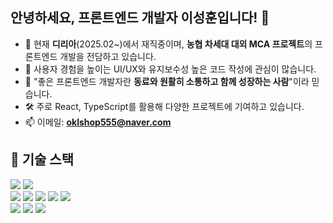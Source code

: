 ## 안녕하세요, 프론트엔드 개발자 이성훈입니다! 👋

- 🏢 현재 **디리아**(2025.02~)에서 재직중이며, **농협 차세대 대외 MCA 프로젝트**의 프론트엔드 개발을 전담하고 있습니다.  
- 🌱 사용자 경험을 높이는 UI/UX와 유지보수성 높은 코드 작성에 관심이 많습니다.  
- 👯 "좋은 프론트엔드 개발자란 **동료와 원활히 소통하고 함께 성장하는 사람**"이라 믿습니다.  
- 🛠️ 주로 React, TypeScript를 활용해 다양한 프로젝트에 기여하고 있습니다.  
- 📫 이메일: **oklshop555@naver.com**

<!-- ![SeongHoon's GitHub stats](https://github-readme-stats.vercel.app/api?username=shlee9999&show_icons=true&theme=radical) -->

<!-- [![Top Langs](https://github-readme-stats.vercel.app/api/top-langs/?username=shlee9999&layout=compact&theme=radical)](https://github.com/anuraghazra/github-readme-stats) -->


## 🔨 기술 스택
<div>
  <img src="https://img.shields.io/badge/JavaScript-F7DF1E?style=for-the-badge&logo=javascript&logoColor=black"/>
  <img src="https://img.shields.io/badge/TypeScript-3178C6?style=for-the-badge&logo=typescript&logoColor=white"/>
</div>
<div>
  <img src="https://img.shields.io/badge/React-61DAFB?style=for-the-badge&logo=react&logoColor=black"/>
  <img src="https://img.shields.io/badge/React_Native-61DAFB?style=for-the-badge&logo=react&logoColor=black"/>
  <img src="https://img.shields.io/badge/React_Query-FF4154?style=for-the-badge&logo=react-query&logoColor=white"/>
  <img src="https://img.shields.io/badge/Redux-764ABC?style=for-the-badge&logo=redux&logoColor=white"/>
  <img src="https://img.shields.io/badge/Zustand-483D8B?style=for-the-badge&logo=zustand&logoColor=white"/>
</div>
<div>
  <img src="https://img.shields.io/badge/Styled_components-DB7093?style=for-the-badge&logo=styled-components&logoColor=white"/>
  <img src="https://img.shields.io/badge/Tailwind_CSS-38B2AC?style=for-the-badge&logo=tailwind-css&logoColor=white"/>
  <img src="https://img.shields.io/badge/Framer_Motion-0055FF?style=for-the-badge&logo=framer&logoColor=white"/>
</div>

